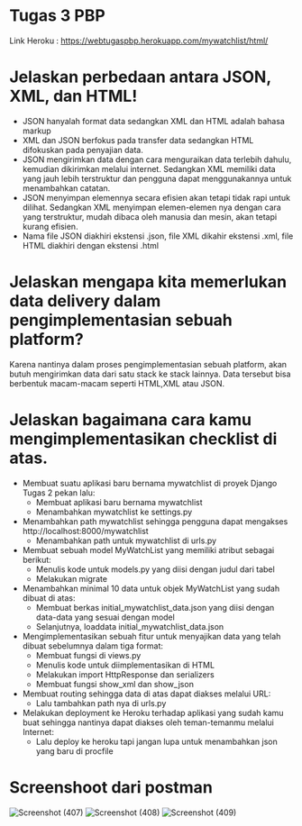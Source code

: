 # Tugas 3 PBP
Link Heroku : https://webtugaspbp.herokuapp.com/mywatchlist/html/
# Jelaskan perbedaan antara JSON, XML, dan HTML!
-  JSON hanyalah format data sedangkan XML dan HTML adalah bahasa markup
-  XML dan JSON berfokus pada transfer data sedangkan HTML difokuskan pada penyajian data.
-  JSON mengirimkan data dengan cara menguraikan data terlebih dahulu, kemudian dikirimkan melalui internet. Sedangkan XML memiliki data yang jauh lebih terstruktur dan pengguna dapat menggunakannya untuk menambahkan catatan.
-  JSON menyimpan elemennya secara efisien akan tetapi tidak rapi untuk dilihat. Sedangkan XML menyimpan elemen-elemen nya dengan cara yang terstruktur, mudah dibaca oleh manusia dan mesin, akan tetapi kurang efisien.
-   Nama file JSON diakhiri ekstensi .json, file XML dikahir ekstensi .xml, file HTML diakhiri dengan ekstensi .html

# Jelaskan mengapa kita memerlukan data delivery dalam pengimplementasian sebuah platform?
Karena nantinya dalam proses pengimplementasian sebuah platform, akan butuh mengirimkan data dari satu stack ke stack lainnya. Data tersebut bisa berbentuk macam-macam seperti HTML,XML atau JSON.

# Jelaskan bagaimana cara kamu mengimplementasikan checklist di atas.
- Membuat suatu aplikasi baru bernama mywatchlist di proyek Django Tugas 2 pekan lalu:
  - Membuat aplikasi baru bernama mywatchlist
  - Menambahkan mywatchlist ke settings.py
- Menambahkan path mywatchlist sehingga pengguna dapat mengakses http://localhost:8000/mywatchlist
  - Menambahkan path untuk mywatchlist di urls.py
- Membuat sebuah model MyWatchList yang memiliki atribut sebagai berikut:
  - Menulis kode untuk models.py yang diisi dengan judul dari tabel
  - Melakukan migrate
- Menambahkan minimal 10 data untuk objek MyWatchList yang sudah dibuat di atas:
  - Membuat berkas initial_mywatchlist_data.json yang diisi dengan data-data yang sesuai dengan model
  - Selanjutnya, loaddata initial_mywatchlist_data.json
- Mengimplementasikan sebuah fitur untuk menyajikan data yang telah dibuat sebelumnya dalam tiga format:
  - Membuat fungsi di views.py
  - Menulis kode untuk diimplementasikan di HTML
  - Melakukan import HttpResponse dan serializers
  - Membuat fungsi show_xml dan show_json
- Membuat routing sehingga data di atas dapat diakses melalui URL:
  - Lalu tambahkan path nya di urls.py
- Melakukan deployment ke Heroku terhadap aplikasi yang sudah kamu buat sehingga nantinya dapat diakses oleh teman-temanmu melalui Internet:
  - Lalu deploy ke heroku tapi jangan lupa untuk menambahkan json yang baru di procfile

# Screenshoot dari postman
![Screenshot (407)](https://user-images.githubusercontent.com/112608674/191567896-5bbd2f9c-0855-4b1a-8e5d-37c7f53fd34d.png)
![Screenshot (408)](https://user-images.githubusercontent.com/112608674/191567910-d4760f9b-3f16-42a7-93dc-dac4ffeb736b.png)
![Screenshot (409)](https://user-images.githubusercontent.com/112608674/191567927-7796f22f-b94d-4679-9f50-4a9d475e9e89.png)
